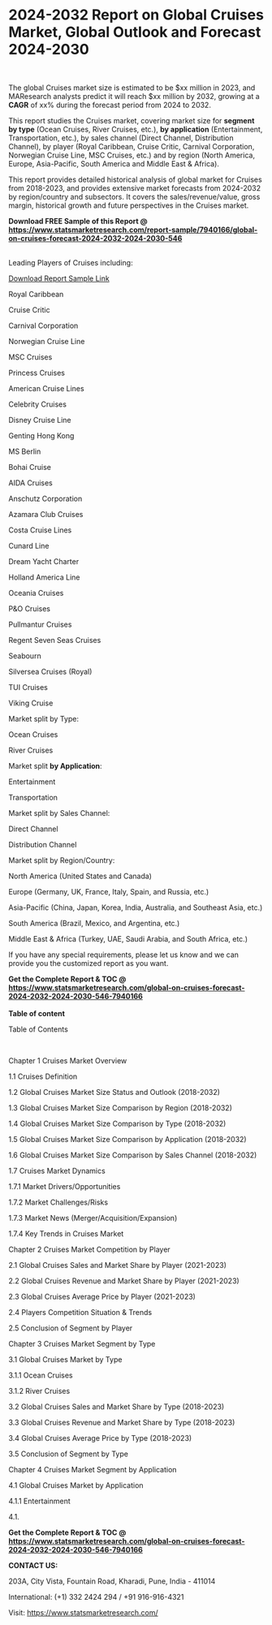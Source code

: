 <h1>2024-2032 Report on Global Cruises Market, Global Outlook and Forecast 2024-2030</h1><br/><p>The global Cruises market size is estimated to be $xx million in 2023, and MAResearch analysts predict it will reach $xx million by 2032, growing at a <strong>CAGR</strong> of xx% during the forecast period from 2024 to 2032.</p><p>
 
 This report studies the Cruises market, covering market size for <strong>segment by type</strong> (Ocean Cruises, River Cruises, etc.), <strong>by application</strong> (Entertainment, Transportation, etc.), by sales channel (Direct Channel, Distribution Channel), by player (Royal Caribbean, Cruise Critic, Carnival Corporation, Norwegian Cruise Line, MSC Cruises, etc.) and by region (North America, Europe, Asia-Pacific, South America and Middle East & Africa).</p><p>
 
 This report provides detailed historical analysis of global market for Cruises from 2018-2023, and provides extensive market forecasts from 2024-2032 by region/country and subsectors. It covers the sales/revenue/value, gross margin, historical growth and future perspectives in the Cruises market.</p><div><b>Download FREE Sample of this Report @ <a href="https://www.statsmarketresearch.com/download-free-sample/7940166/global-on-cruises-forecast-2024-2032-2024-2030-546">https://www.statsmarketresearch.com/report-sample/7940166/global-on-cruises-forecast-2024-2032-2024-2030-546</a></b></div><br><p>
 
 Leading Players of Cruises including:</p><p><a href="https://www.statsmarketresearch.com/download-free-sample/7940166/global-on-cruises-forecast-2024-2032-2024-2030-546">Download Report Sample Link</a></p><p>Royal Caribbean</p><p>Cruise Critic</p><p>Carnival Corporation</p><p>Norwegian Cruise Line</p><p>MSC Cruises</p><p>Princess Cruises</p><p>American Cruise Lines</p><p>Celebrity Cruises</p><p>Disney Cruise Line</p><p>Genting Hong Kong</p><p>MS Berlin</p><p>Bohai Cruise</p><p>AIDA Cruises</p><p>Anschutz Corporation</p><p>Azamara Club Cruises</p><p>Costa Cruise Lines</p><p>Cunard Line</p><p>Dream Yacht Charter</p><p>Holland America Line</p><p>Oceania Cruises</p><p>P&O Cruises</p><p>Pullmantur Cruises</p><p>Regent Seven Seas Cruises</p><p>Seabourn</p><p>Silversea Cruises (Royal)</p><p>TUI Cruises</p><p>Viking Cruise</p><p>
 
 Market split by Type:</p><p>Ocean Cruises</p><p>River Cruises</p><p>
 
 Market split <strong>by Application</strong>:</p><p>Entertainment</p><p>Transportation</p><p>
 
 Market split by Sales Channel:</p><p>Direct Channel</p><p>Distribution Channel</p><p>
 
 Market split by Region/Country:</p><p>North America (United States and Canada)</p><p>Europe (Germany, UK, France, Italy, Spain, and Russia, etc.)</p><p>Asia-Pacific (China, Japan, Korea, India, Australia, and Southeast Asia, etc.)</p><p>South America (Brazil, Mexico, and Argentina, etc.)</p><p>Middle East & Africa (Turkey, UAE, Saudi Arabia, and South Africa, etc.)</p><p>
 
 If you have any special requirements, please let us know and we can provide you the customized report as you want.</p><div><b>Get the Complete Report & TOC @ <a href="https://www.statsmarketresearch.com/global-on-cruises-forecast-2024-2032-2024-2030-546-7940166">https://www.statsmarketresearch.com/global-on-cruises-forecast-2024-2032-2024-2030-546-7940166</a></b></div><br><b>Table of content</b><p>Table of Contents<br />
 
 <br />
 
 Chapter 1 Cruises Market Overview<br />
 
  1.1 Cruises Definition<br />
 
  1.2 Global Cruises Market Size Status and Outlook (2018-2032)<br />
 
  1.3 Global Cruises Market Size Comparison by Region (2018-2032)<br />
 
  1.4 Global Cruises Market Size Comparison by Type (2018-2032)<br />
 
  1.5 Global Cruises Market Size Comparison by Application (2018-2032)<br />
 
  1.6 Global Cruises Market Size Comparison by Sales Channel (2018-2032)<br />
 
  1.7 Cruises Market Dynamics<br />
 
  1.7.1 Market Drivers/Opportunities<br />
 
  1.7.2 Market Challenges/Risks<br />
 
  1.7.3 Market News (Merger/Acquisition/Expansion)<br />
 
  1.7.4 Key Trends in Cruises Market<br />
 
 Chapter 2 Cruises Market Competition by Player<br />
 
  2.1 Global Cruises Sales and Market Share by Player (2021-2023)<br />
 
  2.2 Global Cruises Revenue and Market Share by Player (2021-2023)<br />
 
  2.3 Global Cruises Average Price by Player (2021-2023)<br />
 
  2.4 Players Competition Situation & Trends<br />
 
  2.5 Conclusion of Segment by Player<br />
 
 Chapter 3 Cruises Market Segment by Type<br />
 
  3.1 Global Cruises Market by Type<br />
 
  3.1.1 Ocean Cruises<br />
 
  3.1.2 River Cruises<br />
 
  3.2 Global Cruises Sales and Market Share by Type (2018-2023)<br />
 
  3.3 Global Cruises Revenue and Market Share by Type (2018-2023)<br />
 
  3.4 Global Cruises Average Price by Type (2018-2023)<br />
 
  3.5 Conclusion of Segment by Type<br />
 
 Chapter 4 Cruises Market Segment by Application<br />
 
  4.1 Global Cruises Market by Application<br />
 
  4.1.1 Entertainment<br />
 
  4.1.<br><div><b>Get the Complete Report & TOC @ <a href="https://www.statsmarketresearch.com/global-on-cruises-forecast-2024-2032-2024-2030-546-7940166">https://www.statsmarketresearch.com/global-on-cruises-forecast-2024-2032-2024-2030-546-7940166</a></b></div></p>
 
 <b>CONTACT US:</b><br>
 
 203A, City Vista, Fountain Road, Kharadi, Pune, India - 411014 <br>
 
 International: (+1) 332 2424 294 / +91 916-916-4321<br>
 
 Visit: <a href="https://www.statsmarketresearch.com/">https://www.statsmarketresearch.com/</a>
 
 <br>
